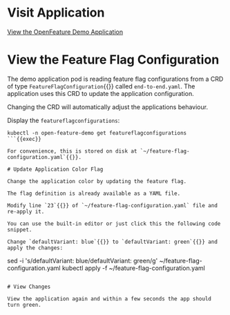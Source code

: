 # Visit Application

[View the OpenFeature Demo Application]({{TRAFFIC_HOST1_30000}})

# View the Feature Flag Configuration

The demo application pod is reading feature flag configurations from a CRD of type `FeatureFlagConfiguration`{{}} called `end-to-end.yaml`. The application uses this CRD to update the application configuration.

Changing the CRD will automatically adjust the applications behaviour.

Display the `featureflagconfigurations`:

```
kubectl -n open-feature-demo get featureflagconfigurations
```{{exec}}

For convenience, this is stored on disk at `~/feature-flag-configuration.yaml`{{}}.

# Update Application Color Flag

Change the application color by updating the feature flag.

The flag definition is already available as a YAML file.

Modify line `23`{{}} of `~/feature-flag-configuration.yaml` file and re-apply it.

You can use the built-in editor or just click this the following code snippet.

Change `defaultVariant: blue`{{}} to `defaultVariant: green`{{}} and apply the changes:

```
sed -i 's/defaultVariant: blue/defaultVariant: green/g' ~/feature-flag-configuration.yaml
kubectl apply -f ~/feature-flag-configuration.yaml
```{{exec}}

# View Changes

View the application again and within a few seconds the app should turn green.